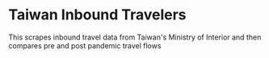 # Taiwan Inbound Travelers
This scrapes inbound travel data from Taiwan's Ministry of Interior and then compares pre and post pandemic travel flows
